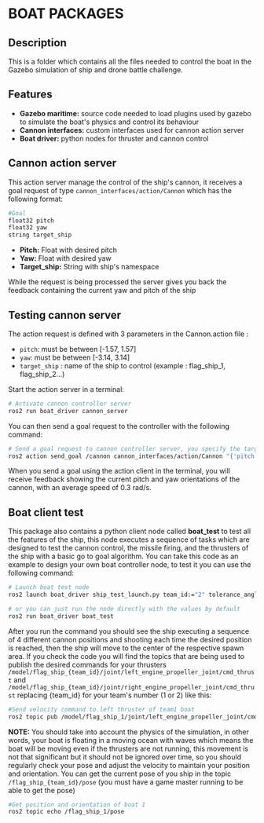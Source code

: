 # BOAT PACKAGES

## Description
This is a folder which contains all the files needed to control the boat in the Gazebo simulation of ship and drone battle challenge.

## Features
- **Gazebo maritime:** source code needed to load plugins used by gazebo to simulate the boat's physics and control its behaviour
- **Cannon interfaces:** custom interfaces used for cannon action server
- **Boat driver:** python nodes for thruster and cannon control

## Cannon action server

This action server manage the control of the ship's cannon, it receives a goal request of type `cannon_interfaces/action/Cannon` which has the following format:

```bash
#Goal
float32 pitch
float32 yaw
string target_ship
```

- **Pitch:** Float with desired pitch
- **Yaw:** Float with desired yaw
- **Target_ship:** String with ship's namespace

While the request is being processed the server gives you back the feedback containing the current yaw and pitch of the ship

## Testing cannon server

The action request is defined with 3 parameters in the Cannon.action file :  
   - `pitch`: must be between [-1.57, 1.57]
   - `yaw`: must be between [-3.14, 3.14]
   - `target_ship` : name of the ship to control (example : flag_ship_1, flag_ship_2...)

Start the action server in a terminal: 

```bash
# Activate cannon controller server
ros2 run boat_driver cannon_server
```

You can then send a goal request to the controller with the following command:

```bash
# Send a goal request to cannon controller server, you specify the target ship, yaw, and pitch desired
ros2 action send_goal /cannon cannon_interfaces/action/Cannon "{'pitch': 1.0, 'yaw': -1.0, 'target_ship': 'flag_ship_1'}" --feedback
```

When you send a goal using the action client in the terminal, you will receive feedback showing the current pitch and yaw orientations of the cannon, with an average speed of 0.3 rad/s.


## Boat client test

This package also contains a python client node called **boat_test** to test all the features of the ship, this node executes a sequence of tasks which are designed to test the cannon control, the missile firing, and the thrusters of the ship with a basic go to goal algorithm. You can take this code as an example to design your own boat controller node, to test it you can use the following command: 

```bash
# Launch boat test node
ros2 launch boat_driver ship_test_launch.py team_id:="2" tolerance_angle:="1.0" tolerance_distance:="5.0"

# or you can just run the node directly with the values by default
ros2 run boat_driver boat_test
```

After you run the command you should see the ship executing a sequence of 4 different cannon positions and shooting each time the desired position is reached, then the ship will move to the center of the respective spawn area. If you check the code you will find the topics that are being used to publish the desired commands for your thrusters `/model/flag_ship_{team_id}/joint/left_engine_propeller_joint/cmd_thrust` and `/model/flag_ship_{team_id}/joint/right_engine_propeller_joint/cmd_thrust` replacing {team_id} for your team's number (1 or 2) like this:

```bash
#Send velocity command to left thruster of team1 boat
ros2 topic pub /model/flag_ship_1/joint/left_engine_propeller_joint/cmd_thrust std_msgs/msg/Float64 "data: 2.0" --once
```

**NOTE:** You should take into account the physics of the simulation, in other words, your boat is floating in a moving ocean with waves which means the boat will be moving even if the thrusters are not running, this movement is not that significant but it should not be ignored over time, so you should regularly check your pose and adjust the velocity to maintain your position and orientation. You can get the current pose of you ship in the topic `/flag_ship_{team_id}/pose` (you must have a game master running to be able to get the pose)

```bash
#Get position and orientation of boat 1
ros2 topic echo /flag_ship_1/pose
```